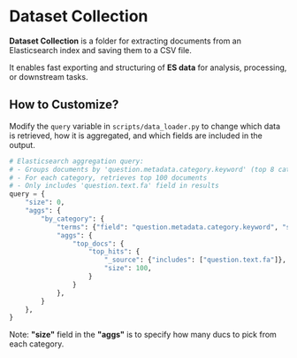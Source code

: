 # Dataset Collection

**Dataset Collection** is a folder for extracting documents from an Elasticsearch index and saving them to a CSV file.  

It enables fast exporting and structuring of **ES data** for analysis, processing, or downstream tasks.

## How to Customize?
Modify the `query` variable in `scripts/data_loader.py` to change which data is retrieved, how it is aggregated, and which fields are included in the output.

```python
# Elasticsearch aggregation query:
# - Groups documents by 'question.metadata.category.keyword' (top 8 categories)
# - For each category, retrieves top 100 documents
# - Only includes 'question.text.fa' field in results
query = {
    "size": 0,
    "aggs": {
        "by_category": {
            "terms": {"field": "question.metadata.category.keyword", "size": 8},
            "aggs": {
                "top_docs": {
                    "top_hits": {
                        "_source": {"includes": ["question.text.fa"]},
                        "size": 100,
                    }
                }
            },
        }
    },
}
```

Note: **"size"** field in the **"aggs"** is to specify how many ducs to pick from each category.